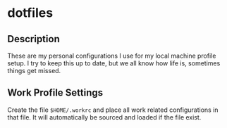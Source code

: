 # dotfiles

## Description
These are my personal configurations I use for my local machine profile setup. I try to keep this up to date, but we all know how life is, sometimes things get missed. 

## Work Profile Settings
Create the file `$HOME/.workrc` and place all work related configurations in that file. It will automatically be sourced and loaded if the file exist. 
